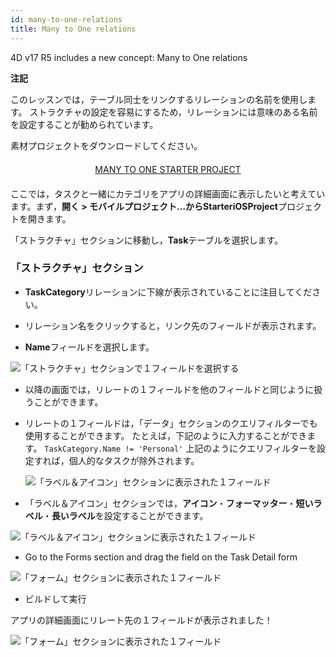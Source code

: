 ```yaml
---
id: many-to-one-relations
title: Many to One relations
---
```


4D v17 R5 includes a new concept: Many to One relations<div class = "tips"> 

**注記**

このレッスンでは，テーブル同士をリンクするリレーションの名前を使用します。 ストラクチャの設定を容易にするため，リレーションには意味のある名前を設定することが勧められています。</div> 

素材プロジェクトをダウンロードしてください。

<div style="text-align: center; margin-top: 20px; margin-bottom: 20px">
  <p>
    

<a class="button"
href="https://github.com/4d-for-ios/tutorial-ManyToOneRelations/releases/latest/download/tutorial-ManyToOneRelations.zip">MANY TO ONE STARTER PROJECT</a>

  </p>
</div>

ここでは，タスクと一緒にカテゴリをアプリの詳細画面に表示したいと考えています。まず，**開く > モバイルプロジェクト…**から**StarteriOSProject**プロジェクトを開きます。

「ストラクチャ」セクションに移動し，**Task**テーブルを選択します。

### 「ストラクチャ」セクション

* **TaskCategory**リレーションに下線が表示されていることに注目してください。

* リレーション名をクリックすると，リンク先のフィールドが表示されます。

* **Name**フィールドを選択します。

![「ストラクチャ」セクションで１フィールドを選択する](assets/en/relations/select-link-from-structure.png)

* 以降の画面では，リレートの１フィールドを他のフィールドと同じように扱うことができます。

* リレートの１フィールドは，「データ」セクションのクエリフィルターでも使用することができます。 たとえば，下記のように入力することができます。 ```TaskCategory.Name != 'Personal'``` 上記のようにクエリフィルターを設定すれば，個人的なタスクが除外されます。
    
    ![「ラベル＆アイコン」セクションに表示された１フィールド](assets/en/relations/Related-field-from-Data-section.png)

* 「ラベル＆アイコン」セクションでは，**アイコン**・**フォーマッター**・**短いラベル**・**長いラベル**を設定することができます。

![「ラベル＆アイコン」セクションに表示された１フィールド](assets/en/relations/related-field-from-labels-icons.png)

* Go to the Forms section and drag the field on the Task Detail form

![「フォーム」セクションに表示された１フィールド](assets/en/relations/related-field-forms.png)

* ビルドして実行

アプリの詳細画面にリレート先の１フィールドが表示されました！

![「フォーム」セクションに表示された１フィールド](assets/en/relations/final-result-n-to-one-relations.png)
